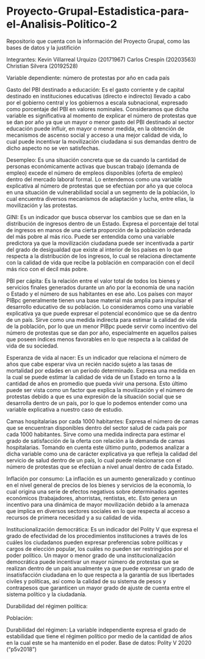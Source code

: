 # Proyecto-Grupal-Estadistica-para-el-Analisis-Politico-2
Repositorio que cuenta con la información del Proyecto Grupal, como las bases de datos y la justifición

Integrantes: 
Kevin Villarreal Urquizo (20171967)
Carlos Crespín (20203563)
Christian Silvera (20192528)

Variable dependiente: número de protestas por año en cada país

Gasto del PBI destinado a educación: Es el gasto corriente y de capital destinado en instituciones educativas (directo e indirecto) llevado a cabo por el gobierno central y los gobiernos a escala subnacional, expresado como porcentaje del PBI en valores nominales. Consideramos que dicha variable es significativa al momento de explicar el número de protestas que se dan por año ya que un mayor o menor gasto del PBI destinado al sector educación puede influir, en mayor o menor medida, en la obtención de mecanismos de ascenso social y acceso a una mejor calidad de vida, lo cual puede incentivar la movilización ciudadana si sus demandas dentro de dicho aspecto no se ven satisfechas. 

Desempleo: Es una situación concreta que se da cuando la cantidad de personas económicamente activas que buscan trabajo (demanda de empleo) excede el número de empleos disponibles (oferta de empleo) dentro del mercado laboral formal. Lo entendemos como una variable explicativa al número de protestas que se efectúan por año ya que coloca en una situación de vulnerabilidad social a un segmento de la población, lo cual encuentra diversos mecanismos de adaptación y lucha, entre ellas, la movilización y las protestas. 

GINI: Es un indicador que busca observar los cambios que se dan en la distribución de ingresos dentro de un Estado. Expresa el porcentaje del total de ingresos en manos de una cierta proporción de la población ordenada del más pobre al más rico. Puede ser entendida como una variable predictora ya que la movilización ciudadana puede ser incentivada a partir del grado de desigualdad que existe al interior de los países en lo que respecta a la distribución de los ingresos, lo cual se relaciona directamente con la calidad de vida que recibe la población en comparación con el decil más rico con el decil más pobre.  

PBI per cápita: Es la relación entre el valor total de todos los bienes y servicios finales generados durante un año por la economía de una nación o Estado y el número de sus habitantes en ese año. Los países con mayor PIBpc generalmente tienen una base material más amplia para impulsar el desarrollo educativo de su población. Lo consideramos como una variable explicativa ya que puede expresar el potencial económico que se da dentro de un país. Sirve como una medida indirecta para estimar la calidad de vida de la población, por lo que un menor PIBpc puede servir como incentivo del número de protestas que se dan por año, especialmente en aquellos países que poseen índices menos favorables en lo que respecta a la calidad de vida de su sociedad. 

Esperanza de vida al nacer: Es un indicador que relaciona el número de años que cabe esperar viva un recién nacido sujeto a las tasas de mortalidad por edades en un período determinado.  Expresa una medida en la cual se puede estimar la calidad de vida de un Estado en torno a la cantidad de años en promedio que pueda vivir una persona. Esto último puede ser vista como un factor que explica la movilización y el número de protestas debido a que es una expresión de la situación social que se desarrolla dentro de un país, por lo que lo podemos entender como una variable explicativa a nuestro caso de estudio. 

Camas hospitalarias por cada 1000 habitantes:  Expresa el número de camas que se encuentran disponibles dentro del sector salud de cada país por cada 1000 habitantes. Sirve como una medida indirecta para estimar el grado de satisfacción de la oferta con relación a la demanda de camas hospitalarias. Tomando en cuenta este último punto, podemos analizar a dicha variable como una de carácter explicativa ya que refleja la calidad del servicio de salud dentro de un país, lo cual puede relacionarse 
con el número de protestas que se efectúan a nivel anual dentro de cada Estado.

Inflación por consumo: La inflación es un aumento generalizado y continuo en el nivel general de precios de los bienes y servicios de la economía, lo cual origina una serie de efectos negativos sobre determinados agentes económicos (trabajadores, ahorristas, rentistas, etc. Esto genera un incentivo para una dinámica de mayor movilización debido a la amenaza que implica en diversos sectores sociales en lo que respecta al acceso a recursos de primera necesidad y a su calidad de vida. 

Institucionalización democrática: Es un indicador del Polity V que expresa el grado de efectividad de los procedimientos instituciones a través de los cuáles los ciudadanos pueden expresar preferencias sobre políticas y cargos de elección popular, los cuáles no pueden ser restringidos por el poder político. Un mayor o menor grado de una institucionalización democrática puede incentivar un mayor número de protestas que se realizan dentro de un país anualmente ya que puede expresar un grado de insatisfacción ciudadana en lo que respecta a la garantía de sus libertades civiles y políticas, así como la calidad de su sistema de pesos y contrapesos que garanticen un mayor grado de ajuste de cuenta entre el sistema político y la ciudadanía. 


Durabilidad del régimen política: 


Población:

Durabilidad del régimen: La variable independiente expresa el grado de estabilidad que tiene el régimen político por medio de la cantidad de años en la cual este se ha mantenido en el poder.
Base de datos: Polity V 2020 (“p5v2018”)























